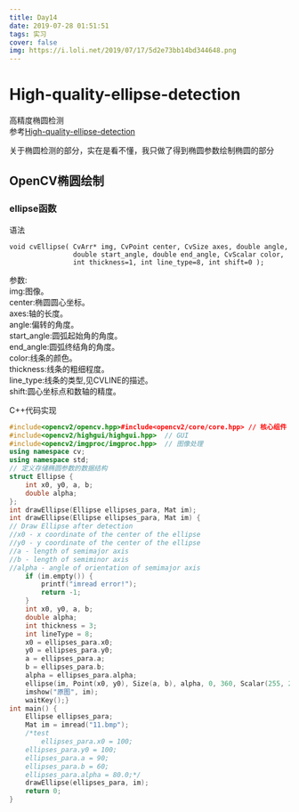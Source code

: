 ```yaml
---
title: Day14
date: 2019-07-28 01:51:51
tags: 实习
cover: false
img: https://i.loli.net/2019/07/17/5d2e73bb14bd344648.png
---
```


# High-quality-ellipse-detection

高精度椭圆检测    
参考[High-quality-ellipse-detection](https://github.com/AlanLuSun/High-quality-ellipse-detection)

关于椭圆检测的部分，实在是看不懂，我只做了得到椭圆参数绘制椭圆的部分

## OpenCV椭圆绘制

### ellipse函数

语法

```
void cvEllipse( CvArr* img, CvPoint center, CvSize axes, double angle,
                double start_angle, double end_angle, CvScalar color,
                int thickness=1, int line_type=8, int shift=0 );
```
参数:    
img:图像。    
center:椭圆圆心坐标。    
axes:轴的长度。    
angle:偏转的角度。    
start_angle:圆弧起始角的角度。    
end_angle:圆弧终结角的角度。    
color:线条的颜色。    
thickness:线条的粗细程度。    
line_type:线条的类型,见CVLINE的描述。    
shift:圆心坐标点和数轴的精度。    

C++代码实现

```cpp
#include<opencv2/opencv.hpp>#include<opencv2/core/core.hpp> // 核心组件
#include<opencv2/highgui/highgui.hpp>  // GUI
#include<opencv2/imgproc/imgproc.hpp>  // 图像处理
using namespace cv;
using namespace std;
// 定义存储椭圆参数的数据结构
struct Ellipse {
	int x0, y0, a, b;
	double alpha;
};
int drawEllipse(Ellipse ellipses_para, Mat im);
int drawEllipse(Ellipse ellipses_para, Mat im) {
// Draw Ellipse after detection
//x0 - x coordinate of the center of the ellipse
//y0 - y coordinate of the center of the ellipse
//a - length of semimajor axis
//b - length of semiminor axis
//alpha - angle of orientation of semimajor axis
	if (im.empty()) {
		printf("imread error!");
		return -1;
	}
	int x0, y0, a, b;
	double alpha;
	int thickness = 3;
	int lineType = 8;
	x0 = ellipses_para.x0;
	y0 = ellipses_para.y0;
	a = ellipses_para.a;
	b = ellipses_para.b;
	alpha = ellipses_para.alpha;
	ellipse(im, Point(x0, y0), Size(a, b), alpha, 0, 360, Scalar(255, 255, 0), thickness, lineType);
	imshow("原图", im);
	waitKey();}
int main() {
	Ellipse ellipses_para;
	Mat im = imread("11.bmp");
	/*test
        ellipses_para.x0 = 100;
	ellipses_para.y0 = 100;
	ellipses_para.a = 90;
	ellipses_para.b = 60;
	ellipses_para.alpha = 80.0;*/
	drawEllipse(ellipses_para, im);
	return 0;
}

```


